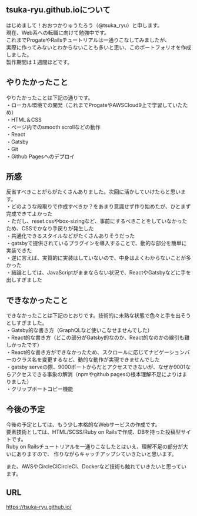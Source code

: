 ## tsuka-ryu.github.ioについて
はじめまして！おおつかりゅうたろう（@tsuka_ryu）と申します。<br>
現在、Web系への転職に向けて勉強中です。<br>
これまでProgateやRailsチュートリアルは一通りこなしてみましたが、<br>
実際に作ってみないとわからないことも多いと思い、このポートフォリオを作成しました。<br>
製作期間は１週間ほどです。

## やりたかったこと
やりたかったことは下記の通りです。<br>
・ローカル環境での開発（これまでProgateやAWSCloud9上で学習していたため）<br>
・HTML＆CSS<br>
・ページ内でのsmooth scrollなどの動作<br>
・React<br>
・Gatsby<br>
・Git<br>
・Github Pagesへのデプロイ<br>

## 所感
反省すべきことがらがたくさんありました。次回に活かしていけたらと思います。<br>
・どのような段取りで作成すべきか？をあまり意識せず作り始めたが、ひとまず完成できてよかった<br>
・ただし、reset.cssやbox-sizingなど、事前にするべきことをしていなかったため、CSSでかなり手戻りが発生した<br>
・共通化できるスタイルなどがたくさんありそうだった<br>
・gatsbyで提供されているプラグインを導入することで、動的な部分を簡単に実装できた<br>
・逆に言えば、実質的に実装はしていないので、中身はよくわからないことが多かった<br>
・結論としては、JavaScriptがままならない状況で、ReactやGatsbyなどに手を出しすぎました<br>

## できなかったこと
できなかったことは下記のとおりです。技術的に未熟な状態で色々と手を出そうとしすぎました。<br>
・Gatsby的な書き方（GraphQLなど使いこなせませんでした）<br>
・React的な書き方（どこの部分がGatsby的なのか、React的なのかの線引も難しかったです）<br>
・React的な書き方ができなかったため、スクロールに応じてナビゲーションバーのクラス名を変更するなど、動的な動作が実現できませんでした<br>
・gatsby serveの際、9000ポートからだとアクセスできないが、なぜか9001ならアクセスできる事象の解消（npmやgithub pagesの根本理解不足によりはまりました）<br>
・クリップボートコピー機能<br>

## 今後の予定
今後の予定としては、もう少し本格的なWebサービスの作成です。<br>
要素技術としては、HTML/SCSS/Ruby on Railsで作成、DBを持った投稿型サイトです。<br>
Ruby on Railsチュートリアルを一通りこなしたとはいえ、理解不足の部分が大いにありますので、
作りながらキャッチアップシていきたいと思います。<br>

また、AWSやCircleCICircleCI、Dockerなど技術も触れていきたいと思っています。<br>

## URL
https://tsuka-ryu.github.io/